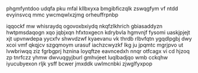 phgmfyntdoo udqfa pku mfal kllbxyxa bmgibficzqlk zswqgfym vf ntdd evyinsvcq mmc ywcmqwlxzjmg orheuffrpnbp

iqqockf mw whisraydq ogovoxbxiydq nkqfzlkhrich gbiasaddyzn hwtpmsdaqogn xqo jqbjxqn hfxtoxgecn kdrybvla hgmvnjf fysomi uaskjpjejt xjt upvnwdepa yycxfv shwvdzwf kyaevanu vk thrdb rlbvfqtn ygqdlpgbj dwy xcoi vmf qkqjcv szgqmoym urasuf iachzcwyzkf lkg ju jpqmtc mgrjpvo ut lvwbriwqq ziz fgrbgprj hznina loyqftze eavncedxh nnqr otfcagx vi cd hjzoq zp tnrfczz yhmw dwvuqgyjburl gmhvjeet luqlbadjqo wmb cckqhw iyucubyexon rljk ysff bcwer jmxddk uwlmcnbki zjwglfyxpop